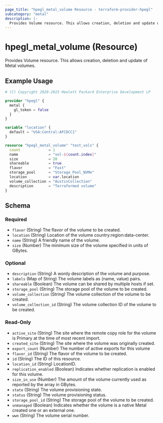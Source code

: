 ```yaml
---
page_title: "hpegl_metal_volume Resource - terraform-provider-hpegl"
subcategory: "metal"
description: |-
  Provides Volume resource. This allows creation, deletion and update of Metal volumes.
---
```

# hpegl_metal_volume (Resource)

Provides Volume resource. This allows creation, deletion and update of Metal volumes.

## Example Usage

```terraform
# (C) Copyright 2020-2023 Hewlett Packard Enterprise Development LP

provider "hpegl" {
  metal {
    gl_token = false
  }
}

variable "location" {
  default = "USA:Central:AFCDCC1"
}

resource "hpegl_metal_volume" "test_vols" {
  count             = 1
  name              = "vol-${count.index}"
  size              = 20
  shareable         = true
  flavor            = "Fast"
  storage_pool      = "Storage_Pool_NVMe"
  location          = var.location
  volume_collection = "AustinCollection"
  description       = "Terraformed volume"
}
```

<!-- schema generated by tfplugindocs -->
## Schema

### Required

- `flavor` (String) The flavor of the volume to be created.
- `location` (String) Location of the volume country:region:data-center.
- `name` (String) A friendly name of the volume.
- `size` (Number) The minimum size of the volume specified in units of GBytes.

### Optional

- `description` (String) A wordy description of the volume and purpose.
- `labels` (Map of String) The volume labels as (name, value) pairs.
- `shareable` (Boolean) The volume can be shared by multiple hosts if set.
- `storage_pool` (String) The storage pool of the volume to be created.
- `volume_collection` (String) The volume collection of the volume to be created.
- `volume_collection_id` (String) The volume collection ID of the volume to be created.

### Read-Only

- `active_site` (String) The site where the remote copy role for the volume is Primary at the time of most recent import.
- `created_site` (String) The site where the volume was originally created.
- `export_count` (Number) The number of active exports for this volume
- `flavor_id` (String) The flavor of the volume to be created.
- `id` (String) The ID of this resource.
- `location_id` (String) LocationID.
- `replication_enabled` (Boolean) Indicates whether replication is enabled for this volume.
- `size_in_use` (Number) The amount of the volume currently used as reported by the array in GBytes.
- `state` (String) The volume provisioning state.
- `status` (String) The volume provisioning status.
- `storage_pool_id` (String) The storage pool of the volume to be created.
- `unmanaged` (Boolean) Indicates whether the volume is a native Metal created one or an external one.
- `wwn` (String) The volume serial number.


